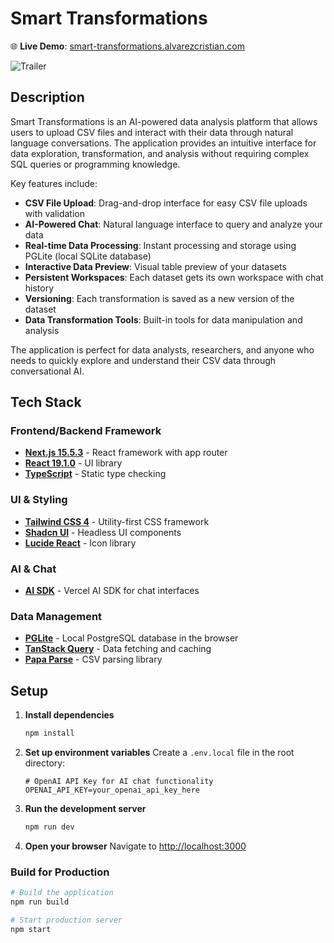 # Smart Transformations

🌐 **Live Demo**: [smart-transformations.alvarezcristian.com](https://smart-transformations.alvarezcristian.com)

![Trailer](docs/imgs/trailer.gif)


## Description

Smart Transformations is an AI-powered data analysis platform that allows users to upload CSV files and interact with their data through natural language conversations. The application provides an intuitive interface for data exploration, transformation, and analysis without requiring complex SQL queries or programming knowledge.

Key features include:
- **CSV File Upload**: Drag-and-drop interface for easy CSV file uploads with validation
- **AI-Powered Chat**: Natural language interface to query and analyze your data
- **Real-time Data Processing**: Instant processing and storage using PGLite (local SQLite database)
- **Interactive Data Preview**: Visual table preview of your datasets
- **Persistent Workspaces**: Each dataset gets its own workspace with chat history
- **Versioning**: Each transformation is saved as a new version of the dataset
- **Data Transformation Tools**: Built-in tools for data manipulation and analysis

The application is perfect for data analysts, researchers, and anyone who needs to quickly explore and understand their CSV data through conversational AI.

## Tech Stack

### Frontend/Backend Framework
- **[Next.js 15.5.3](https://nextjs.org)** - React framework with app router
- **[React 19.1.0](https://reactjs.org)** - UI library
- **[TypeScript](https://www.typescriptlang.org)** - Static type checking

### UI & Styling
- **[Tailwind CSS 4](https://tailwindcss.com)** - Utility-first CSS framework
- **[Shadcn UI](https://ui.shadcn.com)** - Headless UI components
- **[Lucide React](https://lucide.dev)** - Icon library

### AI & Chat
- **[AI SDK](https://sdk.vercel.ai)** - Vercel AI SDK for chat interfaces

### Data Management
- **[PGLite](https://pglite.dev)** - Local PostgreSQL database in the browser
- **[TanStack Query](https://tanstack.com/query)** - Data fetching and caching
- **[Papa Parse](https://www.papaparse.com)** - CSV parsing library

## Setup

1. **Install dependencies**
   ```bash
   npm install
   ```

2. **Set up environment variables**
   Create a `.env.local` file in the root directory:
   ```env
   # OpenAI API Key for AI chat functionality
   OPENAI_API_KEY=your_openai_api_key_here
   ```

3. **Run the development server**
   ```bash
   npm run dev
   ```

4. **Open your browser**
   Navigate to [http://localhost:3000](http://localhost:3000)

### Build for Production

```bash
# Build the application
npm run build

# Start production server
npm start
```
